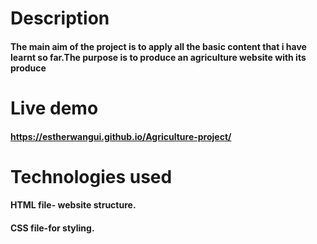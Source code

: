 # Description
#### The main aim of the project is to apply all the basic content that i have learnt so far.The purpose is to produce an agriculture website with its produce
# Live demo
#### https://estherwangui.github.io/Agriculture-project/
# Technologies used
#### HTML file- website structure.
#### CSS file-for styling.